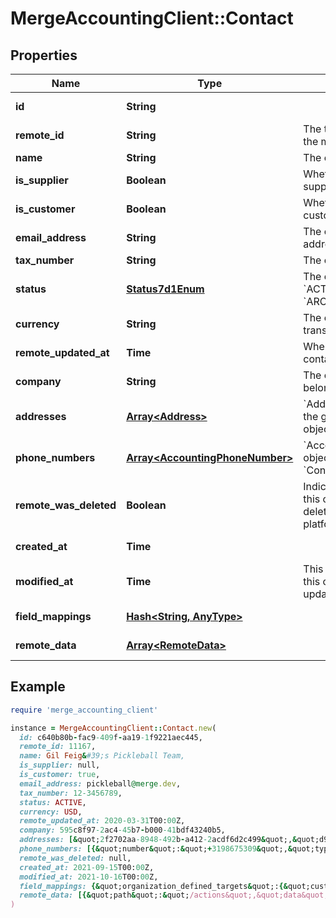 # MergeAccountingClient::Contact

## Properties

| Name | Type | Description | Notes |
| ---- | ---- | ----------- | ----- |
| **id** | **String** |  | [optional][readonly] |
| **remote_id** | **String** | The third-party API ID of the matching object. | [optional] |
| **name** | **String** | The contact&#39;s name. | [optional] |
| **is_supplier** | **Boolean** | Whether the contact is a supplier. | [optional] |
| **is_customer** | **Boolean** | Whether the contact is a customer. | [optional] |
| **email_address** | **String** | The contact&#39;s email address. | [optional] |
| **tax_number** | **String** | The contact&#39;s tax number. | [optional] |
| **status** | [**Status7d1Enum**](Status7d1Enum.md) | The contact&#39;s status  * &#x60;ACTIVE&#x60; - ACTIVE * &#x60;ARCHIVED&#x60; - ARCHIVED | [optional] |
| **currency** | **String** | The currency the contact&#39;s transactions are in. | [optional] |
| **remote_updated_at** | **Time** | When the third party&#39;s contact was updated. | [optional] |
| **company** | **String** | The company the contact belongs to. | [optional] |
| **addresses** | [**Array&lt;Address&gt;**](Address.md) | &#x60;Address&#x60; object IDs for the given &#x60;Contacts&#x60; object. | [optional] |
| **phone_numbers** | [**Array&lt;AccountingPhoneNumber&gt;**](AccountingPhoneNumber.md) | &#x60;AccountingPhoneNumber&#x60; object for the given &#x60;Contacts&#x60; object. | [optional] |
| **remote_was_deleted** | **Boolean** | Indicates whether or not this object has been deleted in the third party platform. | [optional][readonly] |
| **created_at** | **Time** |  | [optional][readonly] |
| **modified_at** | **Time** | This is the datetime that this object was last updated by Merge | [optional][readonly] |
| **field_mappings** | [**Hash&lt;String, AnyType&gt;**](AnyType.md) |  | [optional][readonly] |
| **remote_data** | [**Array&lt;RemoteData&gt;**](RemoteData.md) |  | [optional][readonly] |

## Example

```ruby
require 'merge_accounting_client'

instance = MergeAccountingClient::Contact.new(
  id: c640b80b-fac9-409f-aa19-1f9221aec445,
  remote_id: 11167,
  name: Gil Feig&#39;s Pickleball Team,
  is_supplier: null,
  is_customer: true,
  email_address: pickleball@merge.dev,
  tax_number: 12-3456789,
  status: ACTIVE,
  currency: USD,
  remote_updated_at: 2020-03-31T00:00Z,
  company: 595c8f97-2ac4-45b7-b000-41bdf43240b5,
  addresses: [&quot;2f2702aa-8948-492b-a412-2acdf6d2c499&quot;,&quot;d98c7428-8dda-48a8-a1da-c570f65e2375&quot;],
  phone_numbers: [{&quot;number&quot;:&quot;+3198675309&quot;,&quot;type&quot;:&quot;Mobile&quot;}],
  remote_was_deleted: null,
  created_at: 2021-09-15T00:00Z,
  modified_at: 2021-10-16T00:00Z,
  field_mappings: {&quot;organization_defined_targets&quot;:{&quot;custom_key&quot;:&quot;custom_value&quot;},&quot;linked_account_defined_targets&quot;:{&quot;custom_key&quot;:&quot;custom_value&quot;}},
  remote_data: [{&quot;path&quot;:&quot;/actions&quot;,&quot;data&quot;:[&quot;Varies by platform&quot;]}]
)
```

